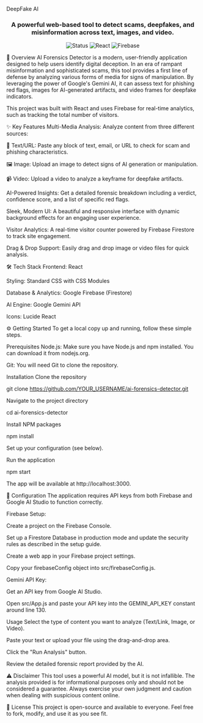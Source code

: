 DeepFake AI 
<p align="center">
  
</p>

<h3 align="center">A powerful web-based tool to detect scams, deepfakes, and misinformation across text, images, and video.</h3>

<p align="center">
<img src="https://img.shields.io/badge/status-active-brightgreen" alt="Status"/>
<img src="https://img.shields.io/badge/React-18.2.0-blue?logo=react" alt="React"/>
<img src="https://img.shields.io/badge/Firebase-9.6.11-orange?logo=firebase" alt="Firebase"/>
</p>

🚀 Overview
AI Forensics Detector is a modern, user-friendly application designed to help users identify digital deception. In an era of rampant misinformation and sophisticated scams, this tool provides a first line of defense by analyzing various forms of media for signs of manipulation. By leveraging the power of Google's Gemini AI, it can assess text for phishing red flags, images for AI-generated artifacts, and video frames for deepfake indicators.

This project was built with React and uses Firebase for real-time analytics, such as tracking the total number of visitors.

✨ Key Features
Multi-Media Analysis: Analyze content from three different sources:

📝 Text/URL: Paste any block of text, email, or URL to check for scam and phishing characteristics.

🖼️ Image: Upload an image to detect signs of AI generation or manipulation.

📹 Video: Upload a video to analyze a keyframe for deepfake artifacts.

AI-Powered Insights: Get a detailed forensic breakdown including a verdict, confidence score, and a list of specific red flags.

Sleek, Modern UI: A beautiful and responsive interface with dynamic background effects for an engaging user experience.

Visitor Analytics: A real-time visitor counter powered by Firebase Firestore to track site engagement.

Drag & Drop Support: Easily drag and drop image or video files for quick analysis.

🛠️ Tech Stack
Frontend: React

Styling: Standard CSS with CSS Modules

Database & Analytics: Google Firebase (Firestore)

AI Engine: Google Gemini API

Icons: Lucide React

⚙️ Getting Started
To get a local copy up and running, follow these simple steps.

Prerequisites
Node.js: Make sure you have Node.js and npm installed. You can download it from nodejs.org.

Git: You will need Git to clone the repository.

Installation
Clone the repository

git clone https://github.com/YOUR_USERNAME/ai-forensics-detector.git

Navigate to the project directory

cd ai-forensics-detector

Install NPM packages

npm install

Set up your configuration (see below).

Run the application

npm start

The app will be available at http://localhost:3000.

🔑 Configuration
The application requires API keys from both Firebase and Google AI Studio to function correctly.

Firebase Setup:

Create a project on the Firebase Console.

Set up a Firestore Database in production mode and update the security rules as described in the setup guide.

Create a web app in your Firebase project settings.

Copy your firebaseConfig object into src/firebaseConfig.js.

Gemini API Key:

Get an API key from Google AI Studio.

Open src/App.js and paste your API key into the GEMINI_API_KEY constant around line 130.

Usage
Select the type of content you want to analyze (Text/Link, Image, or Video).

Paste your text or upload your file using the drag-and-drop area.

Click the "Run Analysis" button.

Review the detailed forensic report provided by the AI.

⚠️ Disclaimer
This tool uses a powerful AI model, but it is not infallible. The analysis provided is for informational purposes only and should not be considered a guarantee. Always exercise your own judgment and caution when dealing with suspicious content online.

📄 License
This project is open-source and available to everyone. Feel free to fork, modify, and use it as you see fit.
